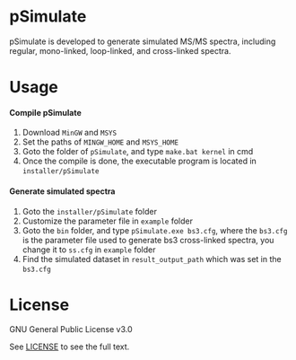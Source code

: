 # pSimulate

pSimulate is developed to generate simulated MS/MS spectra, including regular, mono-linked, loop-linked, and cross-linked spectra.


# Usage

#### Compile pSimulate

1.	Download `MinGW` and `MSYS`
2.	Set the paths of `MINGW_HOME` and `MSYS_HOME`
3.	Goto the folder of `pSimulate`, and type `make.bat kernel` in cmd
4.	Once the compile is done, the executable program is located in `installer/pSimulate`


#### Generate simulated spectra

1.	Goto the `installer/pSimulate` folder
2.	Customize the parameter file in `example` folder
3.	Goto the `bin` folder, and type `pSimulate.exe bs3.cfg`, where the `bs3.cfg` is the parameter file used to generate bs3 cross-linked spectra, you change it to `ss.cfg` in `example` folder
4.	Find the simulated dataset in `result_output_path` which was set in the `bs3.cfg`



# License
GNU General Public License v3.0

See [LICENSE](https://github.com/pFindStudio/pLink2/blob/master/pSimulate/LICENSE) to see the full text.
